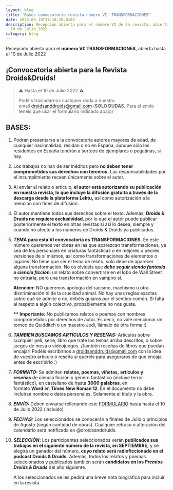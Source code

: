 ```yaml
---
layout: blog
title: "Bases convocatoria revista número VI: TRANSFORMACIONES"
date: 2022-05-10T17:16:28.018Z
description: Recepción abierta para el número VI de la revista, abierta hasta el
  10 de Julio 2022
category: blog
---
```



Recepción abierta para el **número VI: TRANSFORMACIONES**, abierta hasta el 10 de Julio 2022

## ¡Convocatoria abierta para la Revista Droids&Druids!

> ⚠️ Hasta el 10 de Julio 2022 ⚠️
>
> Podéis trasladarnos cualquier duda a nuestro email [droidsanddruids@gmail.com](mailto:droidsanddruids@gmail.com) (**SOLO DUDAS**. Para el envío tenéis que usar el formulario indicado abajo)

## BASES:

1. Podrán presentarse a la convocatoria autores mayores de edad, de cualquier nacionalidad, residan o no en España, aunque sólo los residentes en España tendrán a sorteos de ejemplares o pegatinas, si hay.
2. Los trabajos no han de ser inéditos pero **no deben tener comprometidos sus derechos con terceros.** Las responsabilidades por el incumplimiento recaen únicamente sobre el autor.
3. Al enviar el relato o artículo, **el autor está autorizando su publicación en nuestra revista, lo que incluye la difusión gratuita a través de la descarga desde la plataforma Lektu,** así como autorización a la mención con fines de difusión.
4. El autor mantiene todos sus derechos sobre el texto. Además, **Droids & Druids no requiere exclusividad**, por lo que el autor puede publicar posteriormente el texto en otras revistas si así lo desea, siempre y cuando no afecte a los números de Droids & Druids ya publicados.
5. ***TEMA* para esta VI convocatoria es TRANSFORMACIONES.** En este número queremos ver obras en las que aparezcan transformaciones, ya sea de los personajes en criaturas fantásticas o en mejores o peores versiones de sí mismos, así como transformaciones de elementos o lugares. No tiene que ser el tema de relato, solo debe de aparecer alguna transformación. No os olvidéis que ***debe seguir siendo fantasía o ciencia ficción***: un relato sobre convertirse en el lobo de Wall Street no entraría, pero una transformación en vampiro sí. 

   **Atención:** NO queremos apología del racismo, machismo u otra discriminación ni de la crueldad animal. No hay unas reglas exactas sobre qué se admite o no, debéis guiaros por el sentido común. Si falta al respeto a algún colectivo, probablemente no nos guste.

   **\*\* Importante:** No publicamos relatos o poemas con nombres comprometidos por derechos de autor. Es decir, no vale mencionar un torneo de Quidditch o un maestro Jedi, llámalo de otra forma :)


6. ***TAMBIÉN BUSCAMOS ARTÍCULOS Y RESEÑAS:*** Artículos sobre cualquier peli, serie, libro que trate los temas arriba descritos, o sobre juegos de mesa o videojuegos. ¡También reseñas de libros que puedan encajar! Podéis escribirnos a droidsanddruids@gmail.com con la idea de vuestro artículo o reseña si queréis para aseguraros de que encaja antes de escribirlo :) 
7. ***FORMATO:*** Se admiten **relatos, poemas, viñetas,** **artículos y reseñas** de ciencia ficción y género fantástico (incluye terror fantástico), en castellano de hasta **3000 palabras**, en formato **Word** en **Times New Roman 12**. En el documento no debe incluirse nombre o datos personales. Solamente el título y la obra.
8. ***ENVÍO:*** Deben enviarse rellenando este [FORMULARIO](https://forms.gle/nFyLwK3p7D1z2Dfh7) hasta hasta el 10 de Julio 2022 (incluido)
9. ***FECHAS:*** Los seleccionados se conocerán a finales de Julio o principios de Agosto (según cantidad de obras). Cualquier retraso o alteración del calendario será notificada en @droidsanddruids. 
10. ***SELECCIÓN*:** Los participantes seleccionados verán **publicados sus trabajos en el siguiente número de la revista, en SEPTIEMBRE,** y  se elegirá un ganador del número, **cuyo relato será radioficcionado en el podcast Droids & Druids.** Además, todos los relatos y poemas seleccionados y publicados también serán **candidatos en los *Premios Droids & Druids*** del año siguiente.

    A los seleccionados se les pedirá una breve nota biográfica para incluir en la revista.